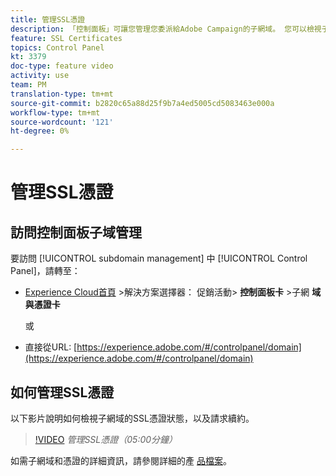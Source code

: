 ```yaml
---
title: 管理SSL憑證
description: 「控制面板」可讓您管理您委派給Adobe Campaign的子網域。 您可以檢視子網域，並要求續約其憑證。
feature: SSL Certificates
topics: Control Panel
kt: 3379
doc-type: feature video
activity: use
team: PM
translation-type: tm+mt
source-git-commit: b2820c65a88d25f9b7a4ed5005cd5083463e000a
workflow-type: tm+mt
source-wordcount: '121'
ht-degree: 0%

---
```



# 管理SSL憑證

## 訪問控制面板子域管理

要訪問 [!UICONTROL subdomain management] 中 [!UICONTROL Control Panel]，請轉至：

* [Experience Cloud首頁](https://experience.adobe.com/#/home) >解決方案選擇器： 促銷活動> **控制面板卡** >子網 **域與憑證卡**

   或
* 直接從URL: [https://experience.adobe.com/#/controlpanel/domain](https://experience.adobe.com/#/controlpanel/domain)

## 如何管理SSL憑證

以下影片說明如何檢視子網域的SSL憑證狀態，以及請求續約。

>[!VIDEO](https://video.tv.adobe.com/v/28492?quality=12)
*管理SSL憑證（05:00分鐘）*

如需子網域和憑證的詳細資訊，請參閱詳細的產 [品檔案](https://helpx.adobe.com/campaign/kb/control-panel-subdomains-certificates.html)。
